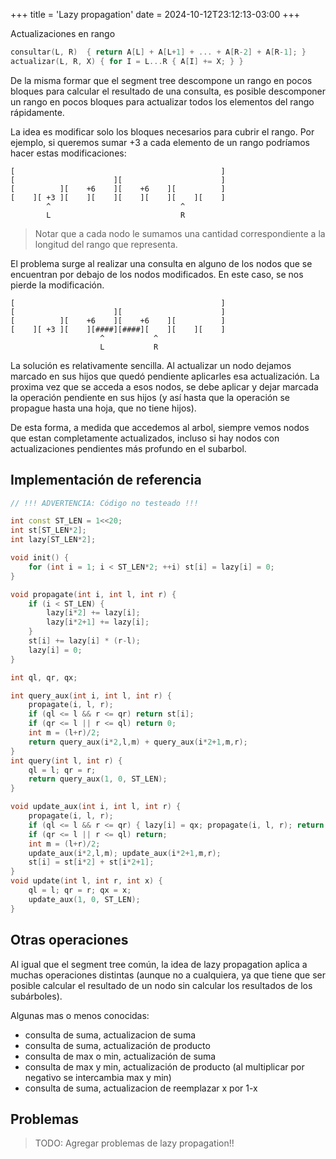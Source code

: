 +++
title = 'Lazy propagation'
date = 2024-10-12T23:12:13-03:00
+++

Actualizaciones en rango

```c++
consultar(L, R)  { return A[L] + A[L+1] + ... + A[R-2] + A[R-1]; }
actualizar(L, R, X) { for I = L...R { A[I] += X; } }
```

De la misma formar que el segment tree descompone un rango en pocos bloques para
calcular el resultado de una consulta, es posible descomponer un rango en pocos
bloques para actualizar todos los elementos del rango rápidamente.

La idea es modificar solo los bloques necesarios para cubrir el rango. Por
ejemplo, si queremos sumar +3 a cada elemento de un rango podríamos hacer estas
modificaciones:

```
[                                              ]
[                      ][                      ]
[          ][    +6    ][    +6    ][          ]
[    ][ +3 ][    ][    ][    ][    ][    ][    ]
        ^                             ^
        L                             R
```

> Notar que a cada nodo le sumamos una cantidad correspondiente a la longitud
> del rango que representa.

El problema surge al realizar una consulta en alguno de los nodos que se
encuentran por debajo de los nodos modificados. En este caso, se nos pierde la
modificación.

```
[                                              ]
[                      ][                      ]
[          ][    +6    ][    +6    ][          ]
[    ][ +3 ][    ][####][####][    ][    ][    ]
                    ^           ^
                    L           R
```

La solución es relativamente sencilla. Al actualizar un nodo dejamos marcado en
sus hijos que quedó pendiente aplicarles esa actualización. La proxima vez que
se acceda a esos nodos, se debe aplicar y dejar marcada la operación pendiente
en sus hijos (y así hasta que la operación se propague hasta una hoja, que no
tiene hijos).

De esta forma, a medida que accedemos al arbol, siempre vemos nodos que estan
completamente actualizados, incluso si hay nodos con actualizaciones pendientes
más profundo en el subarbol.

## Implementación de referencia

```c++
// !!! ADVERTENCIA: Código no testeado !!!

int const ST_LEN = 1<<20;
int st[ST_LEN*2];
int lazy[ST_LEN*2];

void init() {
	for (int i = 1; i < ST_LEN*2; ++i) st[i] = lazy[i] = 0;
}

void propagate(int i, int l, int r) {
	if (i < ST_LEN) {
		lazy[i*2] += lazy[i];
		lazy[i*2+1] += lazy[i];
	}
	st[i] += lazy[i] * (r-l);
	lazy[i] = 0;
}

int ql, qr, qx;

int query_aux(int i, int l, int r) {
	propagate(i, l, r);
	if (ql <= l && r <= qr) return st[i];
	if (qr <= l || r <= ql) return 0;
	int m = (l+r)/2;
	return query_aux(i*2,l,m) + query_aux(i*2+1,m,r);
}
int query(int l, int r) {
	ql = l; qr = r;
	return query_aux(1, 0, ST_LEN);
}

void update_aux(int i, int l, int r) {
	propagate(i, l, r);
	if (ql <= l && r <= qr) { lazy[i] = qx; propagate(i, l, r); return; }
	if (qr <= l || r <= ql) return;
	int m = (l+r)/2;
	update_aux(i*2,l,m); update_aux(i*2+1,m,r);
	st[i] = st[i*2] + st[i*2+1];
}
void update(int l, int r, int x) {
	ql = l; qr = r; qx = x;
	update_aux(1, 0, ST_LEN);
}
```

## Otras operaciones

Al igual que el segment tree común, la idea de lazy propagation aplica a muchas
operaciones distintas (aunque no a cualquiera, ya que tiene que ser posible
calcular el resultado de un nodo sin calcular los resultados de los subárboles).

Algunas mas o menos conocidas:

- consulta de suma, actualizacion de suma
- consulta de suma, actualización de producto
- consulta de max o min, actualización de suma
- consulta de max y min, actualización de producto (al multiplicar por negativo se intercambia max y min)
- consulta de suma, actualizacion de reemplazar x por 1-x

## Problemas

> TODO: Agregar problemas de lazy propagation!!
